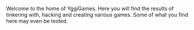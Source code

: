 Welcome to the home of YggiGames. Here you will find the results of tinkering with, hacking and creating various games. Some of what you find here may even be tested.
